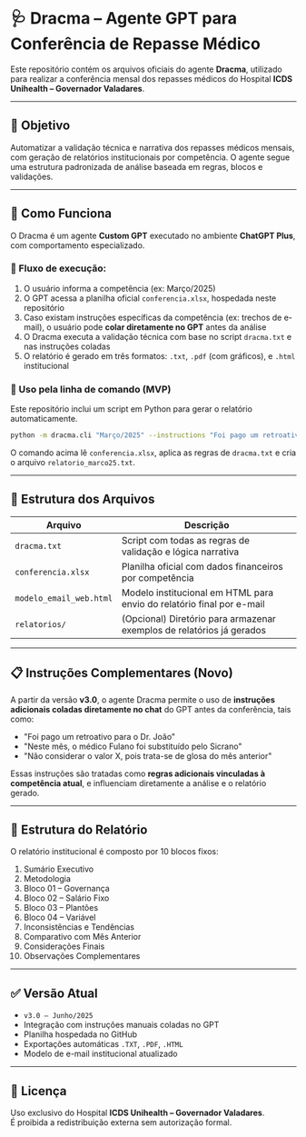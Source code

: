 # 🩺 Dracma – Agente GPT para Conferência de Repasse Médico

Este repositório contém os arquivos oficiais do agente **Dracma**, utilizado para realizar a conferência mensal dos repasses médicos do Hospital **ICDS Unihealth – Governador Valadares**.

---

## 📌 Objetivo

Automatizar a validação técnica e narrativa dos repasses médicos mensais, com geração de relatórios institucionais por competência. O agente segue uma estrutura padronizada de análise baseada em regras, blocos e validações.

---

## 🧠 Como Funciona

O Dracma é um agente **Custom GPT** executado no ambiente **ChatGPT Plus**, com comportamento especializado.

### 🔄 Fluxo de execução:

1. O usuário informa a competência (ex: Março/2025)
2. O GPT acessa a planilha oficial `conferencia.xlsx`, hospedada neste repositório
3. Caso existam instruções específicas da competência (ex: trechos de e-mail), o usuário pode **colar diretamente no GPT** antes da análise
4. O Dracma executa a validação técnica com base no script `dracma.txt` e nas instruções coladas
5. O relatório é gerado em três formatos: `.txt`, `.pdf` (com gráficos), e `.html` institucional

### 🚀 Uso pela linha de comando (MVP)

Este repositório inclui um script em Python para gerar o relatório automaticamente.

```bash
python -m dracma.cli "Março/2025" --instructions "Foi pago um retroativo ao Dr. João" --output relatorio_marco25.txt
```

O comando acima lê `conferencia.xlsx`, aplica as regras de `dracma.txt` e cria o arquivo `relatorio_marco25.txt`.

---

## 📂 Estrutura dos Arquivos

| Arquivo                  | Descrição                                                                  |
|--------------------------|---------------------------------------------------------------------------|
| `dracma.txt`             | Script com todas as regras de validação e lógica narrativa                |
| `conferencia.xlsx`       | Planilha oficial com dados financeiros por competência                    |
| `modelo_email_web.html`  | Modelo institucional em HTML para envio do relatório final por e-mail     |
| `relatorios/`            | (Opcional) Diretório para armazenar exemplos de relatórios já gerados     |

---

## 📋 Instruções Complementares (Novo)

A partir da versão **v3.0**, o agente Dracma permite o uso de **instruções adicionais coladas diretamente no chat** do GPT antes da conferência, tais como:

- "Foi pago um retroativo para o Dr. João"
- "Neste mês, o médico Fulano foi substituído pelo Sicrano"
- "Não considerar o valor X, pois trata-se de glosa do mês anterior"

Essas instruções são tratadas como **regras adicionais vinculadas à competência atual**, e influenciam diretamente a análise e o relatório gerado.

---

## 🧾 Estrutura do Relatório

O relatório institucional é composto por 10 blocos fixos:

1. Sumário Executivo  
2. Metodologia  
3. Bloco 01 – Governança  
4. Bloco 02 – Salário Fixo  
5. Bloco 03 – Plantões  
6. Bloco 04 – Variável  
7. Inconsistências e Tendências  
8. Comparativo com Mês Anterior  
9. Considerações Finais  
10. Observações Complementares

---

## ✅ Versão Atual

- `v3.0 – Junho/2025`  
- Integração com instruções manuais coladas no GPT  
- Planilha hospedada no GitHub  
- Exportações automáticas `.TXT`, `.PDF`, `.HTML`  
- Modelo de e-mail institucional atualizado

---

## 🔐 Licença

Uso exclusivo do Hospital **ICDS Unihealth – Governador Valadares**.  
É proibida a redistribuição externa sem autorização formal.
